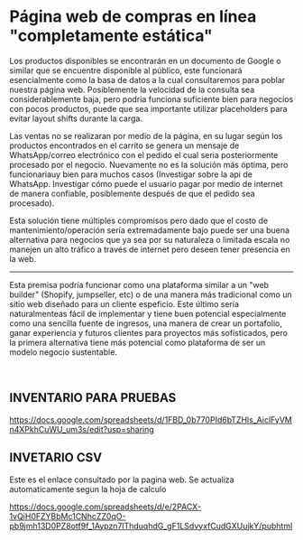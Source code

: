 # Página web de compras en línea "completamente estática"
Los productos disponibles se encontrarán en un documento de Google o similar que se encuentre disponible al público, este funcionará esencialmente como la basa de datos a la cual consultaremos para poblar nuestra página web. Posiblemente la velocidad de la consulta sea considerablemente baja, pero podría funciona suficiente bien para negocios con pocos productos, puede que sea importante utilizar placeholders para evitar layout shifts durante la carga.

Las ventas no se realizaran por medio de la página, en su lugar según los productos encontrados en el carrito se genera un mensaje de WhatsApp/correo electrónico con el pedido el cual seria posteriormente procesado por el negocio. Nuevamente no es la solución más óptima, pero funcionariauy bien para muchos casos (Investigar sobre la api de WhatsApp. Investigar cómo puede el usuario pagar por medio de internet de manera confiable, posiblemente después de que el pedido sea procesado).

Esta solución tiene múltiples compromisos pero dado que el costo de mantenimiento/operación sería extremadamente bajo puede ser una buena alternativa para negocios que ya sea por su naturaleza o limitada escala no manejen un alto tráfico a través de internet pero deseen tener presencia en la web.

---

Esta premisa podría funcionar como una plataforma similar a un "web builder" (Shopify, jumpseller, etc)  o de una manera más tradicional como un sitio web diseñado para un cliente espeficio. Este último sería naturalmenteas fácil de implementar y tiene buen potencial especialmente como una sencilla fuente de ingresos, una manera de crear un portafolio, ganar experiencia y futuros clientes para proyectos más sofisticados, pero la primera alternativa tiene más potencial como plataforma de ser un modelo negocio sustentable.

&ensp;

## INVENTARIO PARA PRUEBAS
https://docs.google.com/spreadsheets/d/1FBD_0b770PId6bTZHls_AiclFyVMn4XPkhCuWU_um3s/edit?usp=sharing

## INVETARIO CSV
Este es el enlace consultado por la pagina web. Se actualiza automaticamente segun la hoja de calculo

https://docs.google.com/spreadsheets/d/e/2PACX-1vQiH0FZYBbMc1CNhcZZ0qO-pb9jmh13D0PZ8otf9f_1Aypzn7lThduqhdG_gF1LSdvyxfCudGXUujkY/pubhtml